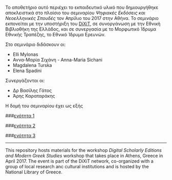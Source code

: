 
Το αποθετήριο αυτό περιέχει το εκπαιδευτικό υλικό που δημιουργήθηκε αποκλειστικά στο πλαίσιο του σεμιναρίου <i>Ψηφιακές Εκδόσεις και Νεοελληνικές Σπουδές</i> τον Απρίλιο του 2017 στην Αθήνα. Το σεμινάριο εκπονείται με την υποστήριξη του <a href="http://dixit.uni-koeln.de">DiXiT</a>,  σε συνοργάνωση με την Εθνική Βιβλιοθήκη της Ελλάδος, και σε συνεργασία με το Μορφωτικό Ίδρυμα Εθνικής Τραπέζης, το Εθνικό Ίδρυμα Ερευνών.

Στο σεμινάριο διδάσκουν οι:
<ul>
<li>Elli Mylonas</li>
<li>Αννα-Μαρία Σιχάνη - Anna-Maria Sichani</li>
<li>Magdalena Turska</li>
<li>Elena Spadini</li>
</ul>

Συνεργάζονται οι: 

<ul>
<li>Δρ Βασίλης Γάτος</li>
<li>Άρης Καραταράκης </li>
</ul>

Η δομή του σεμιναρίου έχει ως εξής

###<a href="https://github.com/ann-mar/Digital-Scholarly-EditionsGR-workshop/tree/master/unit1">ενότητα 1</a>

###<a href="https://github.com/ann-mar/Digital-Scholarly-EditionsGR-workshop/tree/master/unit2">ενότητα 2</a>

###<a href="https://github.com/ann-mar/Digital-Scholarly-EditionsGR-workshop/tree/master/unit3">ενότητα 3</a>

---------

This repository hosts materials for the workshop <i>Digital Scholarly Editions and Modern Greek Studies</i> workshop that takes place in Athens, Greece in April 2017. The event is part of the DiXiT network, co-organized with a group of local research anc cultural institutions and is hosted by the National Library of Greece.
